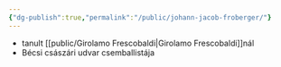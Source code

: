```yaml
---
{"dg-publish":true,"permalink":"/public/johann-jacob-froberger/"}
---
```


- tanult [[public/Girolamo Frescobaldi\|Girolamo Frescobaldi]]nál
- Bécsi császári udvar csemballistája